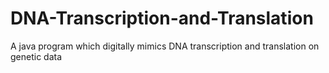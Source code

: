 # DNA-Transcription-and-Translation
A java program which digitally mimics DNA transcription and translation on genetic data
